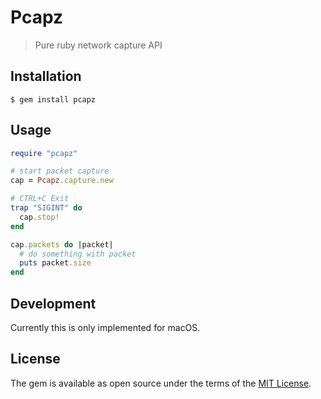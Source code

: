 # Pcapz
> Pure ruby network capture API

## Installation

    $ gem install pcapz

## Usage

```ruby
require "pcapz"

# start packet capture
cap = Pcapz.capture.new

# CTRL+C Exit
trap "SIGINT" do
  cap.stop!
end

cap.packets do |packet|
  # do something with packet
  puts packet.size
end
```

## Development

Currently this is only implemented for macOS. 

## License

The gem is available as open source under the terms of the [MIT License](https://opensource.org/licenses/MIT).

